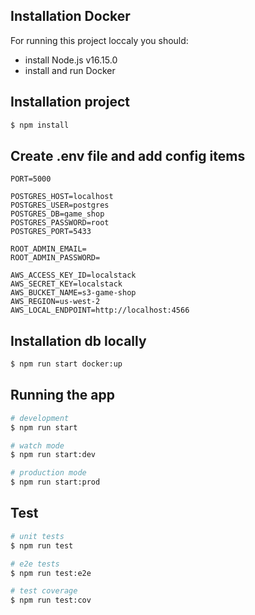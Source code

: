 ## Installation Docker

For running this project loccaly you should:
  - install Node.js v16.15.0
  - install and run Docker

## Installation project

```bash
$ npm install
```

## Create .env file and add config items
```
PORT=5000

POSTGRES_HOST=localhost
POSTGRES_USER=postgres
POSTGRES_DB=game_shop
POSTGRES_PASSWORD=root
POSTGRES_PORT=5433

ROOT_ADMIN_EMAIL=
ROOT_ADMIN_PASSWORD=

AWS_ACCESS_KEY_ID=localstack
AWS_SECRET_KEY=localstack
AWS_BUCKET_NAME=s3-game-shop
AWS_REGION=us-west-2
AWS_LOCAL_ENDPOINT=http://localhost:4566

```

## Installation db locally

```bash
$ npm run start docker:up
```

## Running the app

```bash
# development
$ npm run start

# watch mode
$ npm run start:dev

# production mode
$ npm run start:prod
```

## Test

```bash
# unit tests
$ npm run test

# e2e tests
$ npm run test:e2e

# test coverage
$ npm run test:cov
```
